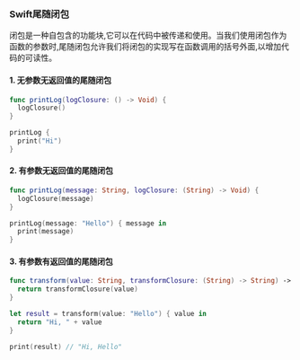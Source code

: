 ### Swift尾随闭包

闭包是一种自包含的功能块,它可以在代码中被传递和使用。当我们使用闭包作为函数的参数时,尾随闭包允许我们将闭包的实现写在函数调用的括号外面,以增加代码的可读性。

#### 1. 无参数无返回值的尾随闭包

```swift
func printLog(logClosure: () -> Void) {
  logClosure() 
}

printLog {
  print("Hi")
}
```

#### 2. 有参数无返回值的尾随闭包

```swift 
func printLog(message: String, logClosure: (String) -> Void) {
  logClosure(message)
}

printLog(message: "Hello") { message in
  print(message)
}
```

#### 3. 有参数有返回值的尾随闭包

```swift
func transform(value: String, transformClosure: (String) -> String) -> String {
  return transformClosure(value)
}

let result = transform(value: "Hello") { value in
  return "Hi, " + value 
}

print(result) // "Hi, Hello"
```

